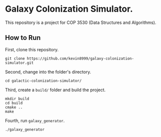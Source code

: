 # Galaxy Colonization Simulator.
This repository is a project for COP 3530 (Data Structures and Algorithms).

## How to Run
First, clone this repository.

```shell
git clone https://github.com/kevin8999/galaxy-colonization-simulator.git
```

Second, change into the folder's directory.

```shell
cd galactic-colonization-simulator/
```

Third, create a `build/` folder and build the project.

```shell
mkdir build
cd build
cmake ..
make
```

Fourth, run `galaxy_generator`.

```shell
./galaxy_generator
```